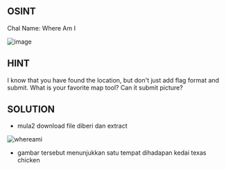 ## OSINT
Chal Name: Where Am I

![image](https://user-images.githubusercontent.com/23289982/209467188-14420cad-e39c-47c6-b5ac-840d9946c061.png)

## HINT
I know that you have found the location, but don't just add flag format and submit. What is your favorite map tool? Can it submit picture?

## SOLUTION
* mula2 download file diberi dan extract

![whereami](https://user-images.githubusercontent.com/23289982/209467270-77317d29-829c-4dff-a930-a16e0a569dcb.jpg)

* gambar tersebut menunjukkan satu tempat dihadapan kedai texas chicken
